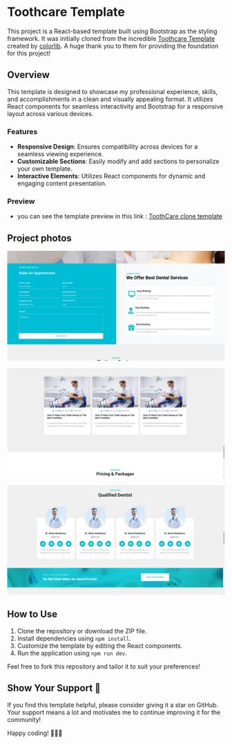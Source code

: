 # Toothcare Template

This project is a React-based template built using Bootstrap as the styling framework. It was initially cloned from the incredible [Toothcare Template](https://preview.colorlib.com/#toothcare) created by [colorlib](https://colorlib.com/). A huge thank you to them for providing the foundation for this project!

## Overview

This template is designed to showcase my professional experience, skills, and accomplishments in a clean and visually appealing format. It utilizes React components for seamless interactivity and Bootstrap for a responsive layout across various devices.

### Features

- **Responsive Design**: Ensures compatibility across devices for a seamless viewing experience.
- **Customizable Sections**: Easily modify and add sections to personalize your own template.
- **Interactive Elements**: Utilizes React components for dynamic and engaging content presentation.

### Preview
- you can see the template preview in this link : [ToothCare clone template](https://amirhosseinshamsi.github.io/Dental-template/)

## Project photos

![Project Screenshot](public/readme_images/shot1.png)

![Project Screenshot](public/readme_images/shot2.png)

![Project Screenshot](public/readme_images/shot3.png)

## How to Use

1. Clone the repository or download the ZIP file.
2. Install dependencies using `npm install`.
3. Customize the template by editing the React components.
4. Run the application using `npm run dev`.

Feel free to fork this repository and tailor it to suit your preferences!

## Show Your Support 🌟

If you find this template helpful, please consider giving it a star on GitHub. Your support means a lot and motivates me to continue improving it for the community!

Happy coding! 👩‍💻🚀
